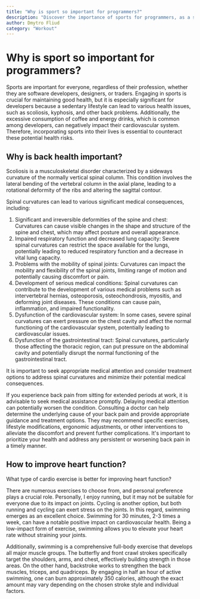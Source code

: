 ```yaml
---
title: "Why is sport so important for programmers?"
description: "Discover the importance of sports for programmers, as a sedentary lifestyle can lead to health issues. Learn about the impact of back health and ways to improve heart function through low-impact exercises like swimming"
author: Dmytro Fliud
category: "Workout"
---
```


# Why is sport so important for programmers?

Sports are important for everyone, regardless of their profession, whether they are
software developers, designers, or traders. Engaging in sports is crucial for maintaining
good health, but it is especially significant for developers because a sedentary lifestyle
can lead to various health issues, such as scoliosis, kyphosis, and other back problems.
Additionally, the excessive consumption of coffee and energy drinks, which is common among
developers, can negatively impact their cardiovascular system. Therefore, incorporating
sports into their lives is essential to counteract these potential health risks.

## Why is back health important?

Scoliosis is a musculoskeletal disorder characterized by a sideways curvature of the
normally vertical spinal column. This condition involves the lateral bending of the
vertebral column in the axial plane, leading to a rotational deformity of the ribs and
altering the sagittal contour.

Spinal curvatures can lead to various significant medical consequences, including:

1. Significant and irreversible deformities of the spine and chest: Curvatures can cause visible changes in the shape and structure of the spine and chest, which may affect posture and overall appearance.
2. Impaired respiratory function and decreased lung capacity: Severe spinal curvatures can restrict the space available for the lungs, potentially leading to reduced respiratory function and a decrease in vital lung capacity.
3. Problems with the mobility of spinal joints: Curvatures can impact the mobility and flexibility of the spinal joints, limiting range of motion and potentially causing discomfort or pain.
4. Development of serious medical conditions: Spinal curvatures can contribute to the development of various medical problems such as intervertebral hernias, osteoporosis, osteochondrosis, myositis, and deforming joint diseases. These conditions can cause pain, inflammation, and impaired functionality.
5. Dysfunction of the cardiovascular system: In some cases, severe spinal curvatures can exert pressure on the chest cavity and affect the normal functioning of the cardiovascular system, potentially leading to cardiovascular issues.
6. Dysfunction of the gastrointestinal tract: Spinal curvatures, particularly those affecting the thoracic region, can put pressure on the abdominal cavity and potentially disrupt the normal functioning of the gastrointestinal tract.

It is important to seek appropriate medical attention and consider treatment options to
address spinal curvatures and minimize their potential medical consequences.

If you experience back pain from sitting for extended periods at work, it is advisable to
seek medical assistance promptly. Delaying medical attention can potentially worsen the
condition. Consulting a doctor can help determine the underlying cause of your back pain
and provide appropriate guidance and treatment options. They may recommend specific
exercises, lifestyle modifications, ergonomic adjustments, or other interventions to
alleviate the discomfort and prevent further complications. It's important to prioritize
your health and address any persistent or worsening back pain in a timely manner.

## How to improve heart function?

What type of cardio exercise is better for improving heart function?

There are numerous exercises to choose from, and personal preference plays a crucial role.
Personally, I enjoy running, but it may not be suitable for everyone due to its impact on
joints. Cycling is another option, but both running and cycling can exert stress on the
joints. In this regard, swimming emerges as an excellent choice. Swimming for 30 minutes,
2-3 times a week, can have a notable positive impact on cardiovascular health. Being a
low-impact form of exercise, swimming allows you to elevate your heart rate without
straining your joints.

Additionally, swimming is a comprehensive full-body exercise that develops all major
muscle groups. The butterfly and front crawl strokes specifically target the shoulders,
arms, and chest, effectively building strength in those areas. On the other hand,
backstroke works to strengthen the back muscles, triceps, and quadriceps. By engaging
in half an hour of active swimming, one can burn approximately 350 calories, although
the exact amount may vary depending on the chosen stroke style and individual factors.
